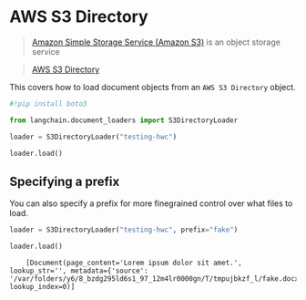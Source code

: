 # AWS S3 Directory

>[Amazon Simple Storage Service (Amazon S3)](https://docs.aws.amazon.com/AmazonS3/latest/userguide/using-folders.html) is an object storage service

>[AWS S3 Directory](https://docs.aws.amazon.com/AmazonS3/latest/userguide/using-folders.html)

This covers how to load document objects from an `AWS S3 Directory` object.

<!-- WARNING: THIS FILE WAS AUTOGENERATED! DO NOT EDIT! Instead, edit the notebook w/the location & name as this file. -->


```python
#!pip install boto3
```


```python
from langchain.document_loaders import S3DirectoryLoader
```


```python
loader = S3DirectoryLoader("testing-hwc")
```


```python
loader.load()
```

## Specifying a prefix
You can also specify a prefix for more finegrained control over what files to load.


```python
loader = S3DirectoryLoader("testing-hwc", prefix="fake")
```


```python
loader.load()
```

<CodeOutputBlock lang="python">

```
    [Document(page_content='Lorem ipsum dolor sit amet.', lookup_str='', metadata={'source': '/var/folders/y6/8_bzdg295ld6s1_97_12m4lr0000gn/T/tmpujbkzf_l/fake.docx'}, lookup_index=0)]
```

</CodeOutputBlock>
